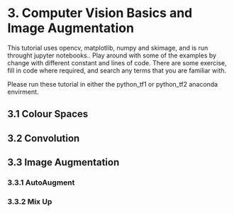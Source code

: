 # 3. Computer Vision Basics and Image Augmentation
This tutorial uses opencv, matplotlib, numpy and skimage, and is run throught jupyter notebooks..
Play around with some of the examples by change with different constant and lines of code. 
There are some exercise, fill in code where required, and search any terms that you are familiar with.

Please run these tutorial in either the python_tf1 or python_tf2 anaconda envirment.
## 3.1 Colour Spaces

## 3.2 Convolution

## 3.3 Image Augmentation
### 3.3.1 AutoAugment
### 3.3.2 Mix Up
